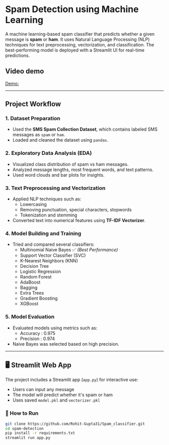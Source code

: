 # Spam Detection using Machine Learning

A machine learning-based spam classifier that predicts whether a given message is **spam** or **ham**. It uses Natural Language Processing (NLP) techniques for text preprocessing, vectorization, and classification. The best-performing model is deployed with a Streamlit UI for real-time predictions.

## Video demo
[Demo: ](https://drive.google.com/file/d/1o12bfrmcbyGsWZFFcWWN8BZi_ly-T3c5/view?usp=sharing)

---

## Project Workflow

### 1. Dataset Preparation
- Used the **SMS Spam Collection Dataset**, which contains labeled SMS messages as `spam` or `ham`.
- Loaded and cleaned the dataset using `pandas`.

### 2. Exploratory Data Analysis (EDA)
- Visualized class distribution of spam vs ham messages.
- Analyzed message lengths, most frequent words, and text patterns.
- Used word clouds and bar plots for insights.

### 3. Text Preprocessing and Vectorization
- Applied NLP techniques such as:
  - Lowercasing
  - Removing punctuation, special characters, stopwords
  - Tokenization and stemming
- Converted text into numerical features using **TF-IDF Vectorizer**.

### 4. Model Building and Training
- Tried and compared several classifiers:
  - Multinomial Naive Bayes ✅ *(Best Performance)*
  - Support Vector Classifier (SVC)
  - K-Nearest Neighbors (KNN)
  - Decision Tree
  - Logistic Regression
  - Random Forest
  - AdaBoost
  - Bagging
  - Extra Trees
  - Gradient Boosting
  - XGBoost

### 5. Model Evaluation
- Evaluated models using metrics such as:
  - Accuracy : 0.975
  - Precision : 0.974
- Naive Bayes was selected based on high precision.

---

## 🖥️ Streamlit Web App

The project includes a Streamlit app (`app.py`) for interactive use:

- Users can input any message
- The model will predict whether it's spam or ham
- Uses saved `model.pkl` and `vectorizer.pkl`

### 🔧 How to Run

```bash
git clone https://github.com/Rohit-Gupta31/Spam_classifier.git
cd spam-detection
pip install -r requirements.txt
streamlit run app.py

